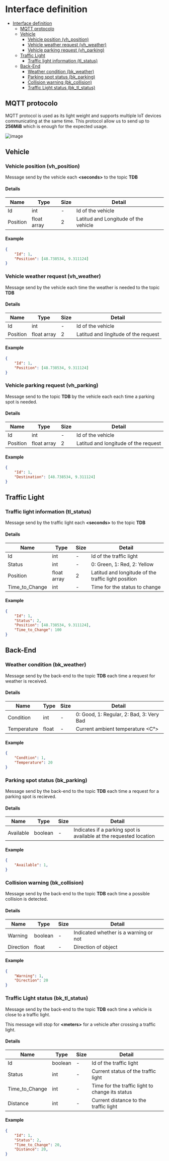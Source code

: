 # Interface definition

- [Interface definition](#interface-definition)
  - [MQTT protocolo](#mqtt-protocolo)
  - [Vehicle](#vehicle)
    - [Vehicle position (vh\_position)](#vehicle-position-vh_position)
    - [Vehicle weather request (vh\_weather)](#vehicle-weather-request-vh_weather)
    - [Vehicle parking request (vh\_parking)](#vehicle-parking-request-vh_parking)
  - [Traffic Light](#traffic-light)
    - [Traffic light information (tl\_status)](#traffic-light-information-tl_status)
  - [Back-End](#back-end)
    - [Weather condition (bk\_weather)](#weather-condition-bk_weather)
    - [Parking spot status (bk\_parking)](#parking-spot-status-bk_parking)
    - [Collision warning (bk\_collision)](#collision-warning-bk_collision)
    - [Traffic Light status (bk\_tl\_status)](#traffic-light-status-bk_tl_status)

## MQTT protocolo

MQTT protocol is used as its light weight and supports multiple IoT devices communicating at the same time. This protocol allow us to send up to **256MiB** which is enough for the expected usage.

![image](contextDiagram.png)

## Vehicle

### Vehicle position (vh_position)

Message send by the vehicle each **\<seconds>** to the topic **TDB**

#### Details 
| Name | Type | Size | Detail |
| ---- | ---- | ---- | ------ |
| Id | int | - | Id of the vehicle |
| Position | float array | 2 | Latitud and Longitude of the vehicle |

#### Example

```json
{
    "Id": 1,
    "Position": [48.738534, 9.311124]
}
```

### Vehicle weather request (vh_weather)

Message send by the vehicle each time the weather is needed to the topic **TDB**

#### Details 
| Name | Type | Size | Detail |
| ---- | ---- | ---- | ------ |
| Id | int | - | Id of the vehicle |
| Position | float array | 2 | Latitud and lingitude of the request |

#### Example

```json
{
    "Id": 1,
    "Position": [48.738534, 9.311124]
}
```

### Vehicle parking request (vh_parking)

Message send to the topic **TDB** by the vehicle each each time a parking spot is needed.

#### Details 
| Name | Type | Size | Detail |
| ---- | ---- | ---- | ------ |
| Id | int | - | Id of the vehicle |
| Position | float array | 2 | Latitud and longitude of the request |

#### Example

```json
{
    "Id": 1,
    "Destination": [48.738534, 9.311124]
}
```

## Traffic Light
### Traffic light information (tl_status)

Message send by the traffic light each **\<seconds>** to the topic **TDB**

#### Details 
| Name | Type | Size | Detail |
| ---- | ---- | ---- | ------ |
| Id | int | - | Id of the traffic light |
| Status | int | - | 0: Green, 1: Red, 2: Yellow |
| Position | float array | 2 | Latitud and longitude of the traffic light position |
| Time_to_Change | int | - | Time for the status to change |


#### Example
```json
{
    "Id": 1,
    "Status": 2,
    "Position": [48.738534, 9.311124],
    "Time_to_Change": 100
}
```
## Back-End
### Weather condition (bk_weather)

Message send by the back-end to the topic **TDB** each time a request for weather is received.

#### Details 
| Name | Type | Size | Detail |
| ---- | ---- | ---- | ------ |
| Condition | int | - | 0: Good, 1: Regular, 2: Bad, 3: Very Bad|
| Temperature | float | - | Current ambient temperature <C°> |

#### Example
```json
{
    "Condtion": 1,
    "Temperature": 20
}
```
### Parking spot status (bk_parking)

Message send by the back-end to the topic **TDB** each time a request for a parking spot is recieved.

#### Details 
| Name | Type | Size | Detail |
| ---- | ---- | ---- | ------ |
| Available | boolean | - | Indicates if a parking spot is available at the requested location |

#### Example
```json
{
    "Available": 1,
}
```

### Collision warning (bk_collision)

Message send by the back-end to the topic **TDB** each time a possible collision is detected.

#### Details 
| Name | Type | Size | Detail |
| ---- | ---- | ---- | ------ |
| Warning | boolean | - | Indicated whether is a warning or not |
| Direction | float | - | Direction of object |

#### Example
```json
{
    "Warning": 1,
    "Direction": 20
}
```


### Traffic Light status (bk_tl_status)

Message send by the back-end to the topic **TDB** each time a vehicle is close to a traffic light.

This message will stop for **\<meters>** for a vehicle after crossing a traffic light.

#### Details 
| Name | Type | Size | Detail |
| ---- | ---- | ---- | ------ |
| Id | boolean | - | Id of the traffic light |
| Status | int | - | Current status of the traffic light |
| Time_to_Change | int | - | Time for the traffic light to change its status |
| Distance | int | - | Current distance to the traffic light |

#### Example
```json
{
    "Id": 1,
    "Status": 2,
    "Time_to_Change": 20,
    "Distance": 20,
}
```